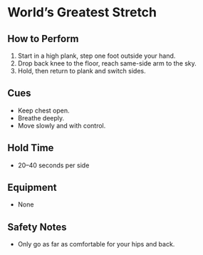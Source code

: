 # World’s Greatest Stretch

## How to Perform
1. Start in a high plank, step one foot outside your hand.
2. Drop back knee to the floor, reach same-side arm to the sky.
3. Hold, then return to plank and switch sides.

## Cues
- Keep chest open.
- Breathe deeply.
- Move slowly and with control.

## Hold Time
- 20–40 seconds per side

## Equipment
- None

## Safety Notes
- Only go as far as comfortable for your hips and back.
